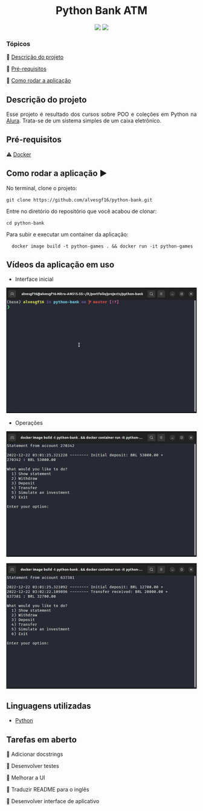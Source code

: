 <h1 align="center"> Python Bank ATM </h1>
<!-- <img src="" alt="Banner Python Bank"> -->
<p align="center">
  <img src="http://img.shields.io/static/v1?label=Python&message=3.9.12&color=yellow&style=for-the-badge&logo=python"/>
  <img src="http://img.shields.io/static/v1?label=STATUS&message=EM%20DESENVOLVIMENTO&color=RED&style=for-the-badge"/>
</p>

### Tópicos 

:small_blue_diamond: [Descrição do projeto](#descrição-do-projeto)

:small_blue_diamond: [Pré-requisitos](#pré-requisitos)

:small_blue_diamond: [Como rodar a aplicação](#como-rodar-a-aplicação-arrow_forward)


## Descrição do projeto 

<p align="justify">
  Esse projeto é resultado dos cursos sobre POO e coleções em Python na <a href="https://www.alura.com.br">Alura</a>. Trata-se de um sistema simples de um caixa eletrônico.
</p>

## Pré-requisitos

:warning: [Docker](https://www.docker.com/get-started/)


## Como rodar a aplicação :arrow_forward:

No terminal, clone o projeto: 

```
git clone https://github.com/alvesgf16/python-bank.git
```

Entre no diretório do repositório que você acabou de clonar:

```
cd python-bank
```

Para subir e executar um container da aplicação:
```
  docker image build -t python-games . && docker run -it python-games
```

## Vídeos da aplicação em uso

- Interface inicial

![Python Bank Home](assets/python-bank-home.gif)



- Operações

![Python Bank Operations](assets/python-bank-operations.gif)

![Python Bank Investment Simulator](assets/python-bank-investment.gif)


## Linguagens utilizadas

- [Python](https://www.python.org/)


## Tarefas em aberto

:memo: Adicionar docstrings

:memo: Desenvolver testes

:memo: Melhorar a UI

:memo: Traduzir README para o inglês

:memo: Desenvolver interface de aplicativo 
